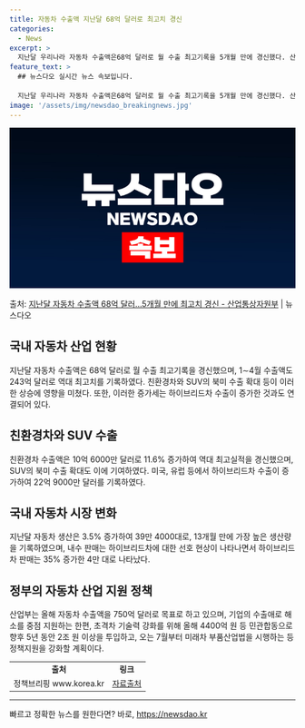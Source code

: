 ```yaml
---
title: 자동차 수출액 지난달 68억 달러로 최고치 경신
categories:
  - News
excerpt: >
  지난달 우리나라 자동차 수출액은68억 달러로 월 수출 최고기록을 5개월 만에 경신했다. 산업통상자원부는 8일…
feature_text: >
  ## 뉴스다오 실시간 뉴스 속보입니다.

  지난달 우리나라 자동차 수출액은68억 달러로 월 수출 최고기록을 5개월 만에 경신했다. 산업통상자원부는 8일…
image: '/assets/img/newsdao_breakingnews.jpg'
---
```


![뉴스다오 속보](/assets/img/newsdao_breakingnews.jpg)

<p>출처: <a href="https://newsdao.kr/3752" rel="dofollow">지난달 자동차 수출액 68억 달러…5개월 만에 최고치 경신 - 산업통상자원부</a> | 뉴스다오</p>

<h2 data-ke-size="size26">국내 자동차 산업 현황</h2>
<p data-ke-size="size16">지난달 자동차 수출액은 68억 달러로 월 수출 최고기록을 경신했으며, 1∼4월 수출액도 243억 달러로 역대 최고치를 기록하였다. 친환경차와 SUV의 북미 수출 확대 등이 이러한 상승에 영향을 미쳤다. 또한, 이러한 증가세는 하이브리드차 수출이 증가한 것과도 연결되어 있다.</p>

<h2 data-ke-size="size26">친환경차와 SUV 수출</h2>
<p data-ke-size="size16">친환경차 수출액은 10억 6000만 달러로 11.6% 증가하여 역대 최고실적을 경신했으며, SUV의 북미 수출 확대도 이에 기여하였다. 미국, 유럽 등에서 하이브리드차 수출이 증가하여 22억 9000만 달러를 기록하였다.</p>

<h2 data-ke-size="size26">국내 자동차 시장 변화</h2>
<p data-ke-size="size16">지난달 자동차 생산은 3.5% 증가하여 39만 4000대로, 13개월 만에 가장 높은 생산량을 기록하였으며, 내수 판매는 하이브리드차에 대한 선호 현상이 나타나면서 하이브리드차 판매는 35% 증가한 4만 대로 나타났다.</p>

<h2 data-ke-size="size26">정부의 자동차 산업 지원 정책</h2>
<p data-ke-size="size16">산업부는 올해 자동차 수출액을 750억 달러로 목표로 하고 있으며, 기업의 수출애로 해소를 중점 지원하는 한편, 초격차 기술력 강화를 위해 올해 4400억 원 등 민관합동으로 향후 5년 동안 2조 원 이상을 투입하고, 오는 7월부터 미래차 부품산업법을 시행하는 등 정책지원을 강화할 계획이다.</p>
<p data-ke-size="size16"></p>

<table>
  <tbody>
    <tr>
      <td style="text-align: center; height: 17px;"><b>출처</b></td>
      <td style="text-align: center; height: 17px;"><b>링크</b></td>
    </tr>
    <tr>
      <td style="text-align: center; height: 17px;">정책브리핑 www.korea.kr</td>
      <td style="text-align: center; height: 17px;"><a href="https://newsdao.kr/3752" target="_blank" rel="noopener">자료출처</a></td>
    </tr>
  </tbody>
</table>
<hr> 

빠르고 정확한 뉴스를 원한다면? 바로, <a href="https://newsdao.kr" rel="dofollow">https://newsdao.kr</a>


